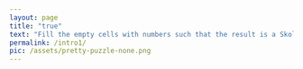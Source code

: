 ```yaml
---
layout: page
title: "true"
text: "Fill the empty cells with numbers such that the result is a Skolem Square."
permalink: /intro1/
pic: /assets/pretty-puzzle-none.png
---
```

